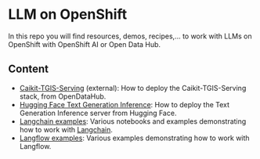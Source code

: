 # LLM on OpenShift

In this repo you will find resources, demos, recipes,... to work with LLMs on OpenShift with OpenShift AI or Open Data Hub.

## Content

- [Caikit-TGIS-Serving](https://github.com/opendatahub-io/caikit-tgis-serving) (external): How to deploy the Caikit-TGIS-Serving stack, from OpenDataHub.
- [Hugging Face Text Generation Inference](hf_tgis_deployment/README.md): How to deploy the Text Generation Inference server from Hugging Face.
- [Langchain examples](examples/langchain/README.md): Various notebooks and examples demonstrating how to work with [Langchain](https://www.langchain.com/).
- [Langflow examples](examples/langchain/README.md): Various examples demonstrating how to work with Langflow.
